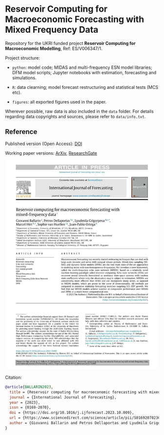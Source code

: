# Reservoir Computing for Macroeconomic Forecasting with Mixed Frequency Data

Repository for the UKRI funded project **Reservoir Computing for Macroeconomic Modelling**, Ref: ES/V006347/1.

Project structure:

* `python`: model code; MIDAS and multi-frequency ESN model libraries; DFM model scripts; Jupyter notebooks with estimation, forecasting and simulations.

* `R`: data clearning; model forecast restructuring and statistical tests (MCS etc).

* `figures`: all exported figures used in the paper.

Wherever possible, raw data is also included in the `data` folder. For details regarding data copyrights and sources, please refer to `data/info.txt`.

## Reference

Published version (Open Access): [DOI](https://doi.org/10.1016/j.ijforecast.2023.10.009)

Working paper versions: [ArXiv](https://arxiv.org/abs/2211.00363), [ResearchGate](https://www.researchgate.net/publication/364957371_Reservoir_Computing_for_Macroeconomic_Forecasting_with_Mixed_Frequency_Data)

![Published Paper Cover](pub_cover.jpg)

Citation:

```bibtex
@article{BALLARIN2023,
  title = {Reservoir computing for macroeconomic forecasting with mixed-frequency data},
  journal = {International Journal of Forecasting},
  year = {2023},
  issn = {0169-2070},
  doi = {https://doi.org/10.1016/j.ijforecast.2023.10.009},
  url = {https://www.sciencedirect.com/science/article/pii/S0169207023001085},
  author = {Giovanni Ballarin and Petros Dellaportas and Lyudmila Grigoryeva and Marcel Hirt and Sophie {van Huellen} and Juan-Pablo Ortega},
}
```

